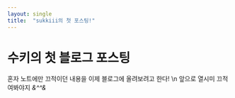 ```yaml
---
layout: single
title:  "sukkiii의 첫 포스팅!"
---
```


# 수키의 첫 블로그 포스팅

혼자 노트에만 끄적이던 내용을 이제 블로그에 올려보려고 한다! \n
앞으로 열시미 끄적여봐야지 *&^^&*
